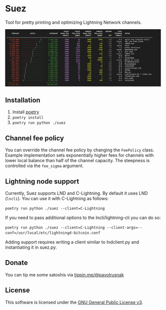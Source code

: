 # Suez

Tool for pretty printing and optimizing Lightning Network channels.

![screenshot](screenshot.png)

## Installation

1. Install [poetry](https://python-poetry.org/)
2. `poetry install`
3. `poetry run python ./suez`

## Channel fee policy

You can override the channel fee policy by changing the `FeePolicy` class.
Example implementation sets exponentially higher fees for channels with lower local balance than half of the channel capacity.
The steepness is controlled via the `fee_sigma` argument.

## Lightning node support

Currently, Suez supports LND and C-Lightning.
By default it uses LND (`lncli`).
You can use it with C-Lightning as follows:

`poetry run python ./suez --client=C-Lightning`

If you need to pass additional options to the lncli/lightning-cli you can do so:

`poetry run python ./suez --client=C-Lightning --client-args=--conf=/usr/local/etc/lightningd-bitcoin.conf`

Adding support requires writing a client similar to lndclient.py and instantiating it in suez.py.

## Donate

You can tip me some satoshis via [tippin.me/@pavolrusnak](https://tippin.me/@pavolrusnak)

## License

This software is licensed under the [GNU General Public License v3](COPYING).
